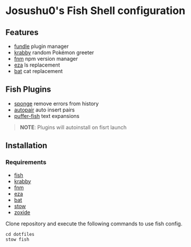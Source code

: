 # Josushu0's Fish Shell configuration

## Features
- [fundle](https://github.com/danhper/fundle) plugin manager
- [krabby](https://github.com/yannjor/krabby) random Pokémon greeter
- [fnm](https://github.com/Schniz/fnm) npm version manager
- [eza](https://github.com/eza-community/eza) ls replacement
- [bat](https://github.com/sharkdp/bat) cat replacement

## Fish Plugins
- [sponge](https://github.com/meaningful-ooo/sponge) remove errors from history
- [autopair](https://github.com/jorgebucaran/autopair.fish) auto insert pairs
- [puffer-fish](https://github.com/nickeb96/puffer-fish) text expansions

> **NOTE**: Plugins will autoinstall on fisrt launch

## Installation

### Requirements
- [fish](https://fishshell.com/)
- [krabby](https://github.com/yannjor/krabby)
- [fnm](https://github.com/Schniz/fnm)
- [eza](https://github.com/eza-community/eza)
- [bat](https://github.com/sharkdp/bat)
- [stow](https://www.gnu.org/software/stow/)
- [zoxide](https://github.com/ajeetdsouza/zoxide)

Clone repository and execute the following commands to use fish config.

```console
cd dotfiles
stow fish
```
